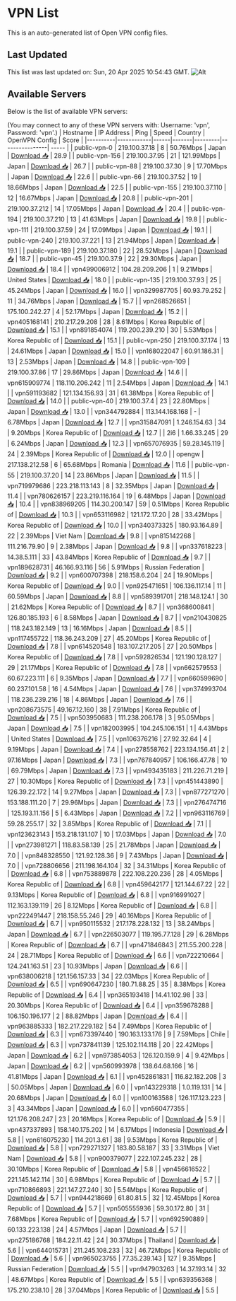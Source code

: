 # VPN List

This is an auto-generated list of Open VPN config files.

## Last Updated

This list was last updated on: Sun, 20 Apr 2025 10:54:43 GMT.
![Alt](https://repobeats.axiom.co/api/embed/186b98318ef1479477931607c1ad7d823f12451f.svg "Repobeats analytics image")

## Available Servers

Below is the list of available VPN servers:

(You may connect to any of these VPN servers with: Username: 'vpn', Password: 'vpn'.)
| Hostname | IP Address | Ping | Speed | Country | OpenVPN Config | Score |
|----------|------------|------|-------|---------|----------------| ----- |
| public-vpn-0 | 219.100.37.18 | 8 | 50.76Mbps | Japan | [Download 📥](./configs/server_0_JP.ovpn) | 28.9 |
| public-vpn-156 | 219.100.37.95 | 21 | 121.99Mbps | Japan | [Download 📥](./configs/server_1_JP.ovpn) | 26.7 |
| public-vpn-88 | 219.100.37.30 | 9 | 17.70Mbps | Japan | [Download 📥](./configs/server_2_JP.ovpn) | 22.6 |
| public-vpn-66 | 219.100.37.52 | 19 | 18.66Mbps | Japan | [Download 📥](./configs/server_3_JP.ovpn) | 22.5 |
| public-vpn-155 | 219.100.37.110 | 12 | 16.67Mbps | Japan | [Download 📥](./configs/server_4_JP.ovpn) | 20.8 |
| public-vpn-201 | 219.100.37.212 | 14 | 17.05Mbps | Japan | [Download 📥](./configs/server_5_JP.ovpn) | 20.4 |
| public-vpn-194 | 219.100.37.210 | 13 | 41.63Mbps | Japan | [Download 📥](./configs/server_6_JP.ovpn) | 19.8 |
| public-vpn-111 | 219.100.37.59 | 24 | 17.09Mbps | Japan | [Download 📥](./configs/server_7_JP.ovpn) | 19.1 |
| public-vpn-240 | 219.100.37.221 | 13 | 21.94Mbps | Japan | [Download 📥](./configs/server_8_JP.ovpn) | 19.1 |
| public-vpn-189 | 219.100.37.180 | 22 | 28.52Mbps | Japan | [Download 📥](./configs/server_9_JP.ovpn) | 18.7 |
| public-vpn-45 | 219.100.37.9 | 22 | 29.30Mbps | Japan | [Download 📥](./configs/server_10_JP.ovpn) | 18.4 |
| vpn499006912 | 104.28.209.206 | 1 | 9.21Mbps | United States | [Download 📥](./configs/server_11_US.ovpn) | 18.0 |
| public-vpn-135 | 219.100.37.93 | 25 | 45.24Mbps | Japan | [Download 📥](./configs/server_12_JP.ovpn) | 16.0 |
| vpn329987705 | 60.93.79.252 | 11 | 34.76Mbps | Japan | [Download 📥](./configs/server_13_JP.ovpn) | 15.7 |
| vpn268526651 | 175.100.242.27 | 4 | 52.17Mbps | Japan | [Download 📥](./configs/server_14_JP.ovpn) | 15.2 |
| vpn405168141 | 210.217.29.208 | 28 | 8.61Mbps | Korea Republic of | [Download 📥](./configs/server_15_KR.ovpn) | 15.1 |
| vpn891854074 | 119.200.239.210 | 30 | 5.53Mbps | Korea Republic of | [Download 📥](./configs/server_16_KR.ovpn) | 15.1 |
| public-vpn-250 | 219.100.37.174 | 13 | 24.61Mbps | Japan | [Download 📥](./configs/server_17_JP.ovpn) | 15.0 |
| vpn168022047 | 60.91.186.31 | 13 | 2.53Mbps | Japan | [Download 📥](./configs/server_18_JP.ovpn) | 14.8 |
| public-vpn-109 | 219.100.37.86 | 17 | 29.86Mbps | Japan | [Download 📥](./configs/server_19_JP.ovpn) | 14.6 |
| vpn615909774 | 118.110.206.242 | 11 | 2.54Mbps | Japan | [Download 📥](./configs/server_20_JP.ovpn) | 14.1 |
| vpn591193682 | 121.134.156.93 | 31 | 61.38Mbps | Korea Republic of | [Download 📥](./configs/server_21_KR.ovpn) | 14.0 |
| public-vpn-40 | 219.100.37.4 | 23 | 22.80Mbps | Japan | [Download 📥](./configs/server_22_JP.ovpn) | 13.0 |
| vpn344792884 | 113.144.168.168 | - | 6.78Mbps | Japan | [Download 📥](./configs/server_23_JP.ovpn) | 12.7 |
| vpn315847091 | 1.246.154.63 | 34 | 9.20Mbps | Korea Republic of | [Download 📥](./configs/server_24_KR.ovpn) | 12.7 |
| 2i6 | 1.66.33.245 | 29 | 6.24Mbps | Japan | [Download 📥](./configs/server_25_JP.ovpn) | 12.3 |
| vpn657076935 | 59.28.145.119 | 24 | 2.39Mbps | Korea Republic of | [Download 📥](./configs/server_26_KR.ovpn) | 12.0 |
| opengw | 217.138.212.58 | 6 | 65.68Mbps | Romania | [Download 📥](./configs/server_27_RO.ovpn) | 11.6 |
| public-vpn-55 | 219.100.37.20 | 14 | 23.86Mbps | Japan | [Download 📥](./configs/server_28_JP.ovpn) | 11.5 |
| vpn719979686 | 223.218.113.143 | 8 | 32.35Mbps | Japan | [Download 📥](./configs/server_29_JP.ovpn) | 11.4 |
| vpn780626157 | 223.219.116.164 | 19 | 6.48Mbps | Japan | [Download 📥](./configs/server_30_JP.ovpn) | 10.4 |
| vpn838969205 | 114.30.200.147 | 59 | 0.51Mbps | Korea Republic of | [Download 📥](./configs/server_31_KR.ovpn) | 10.3 |
| vpn653116982 | 121.172.17.20 | 28 | 33.42Mbps | Korea Republic of | [Download 📥](./configs/server_32_KR.ovpn) | 10.0 |
| vpn340373325 | 180.93.164.89 | 22 | 2.39Mbps | Viet Nam | [Download 📥](./configs/server_33_VN.ovpn) | 9.8 |
| vpn815142268 | 111.216.79.90 | 9 | 2.38Mbps | Japan | [Download 📥](./configs/server_34_JP.ovpn) | 9.8 |
| vpn337618223 | 14.38.5.111 | 33 | 43.84Mbps | Korea Republic of | [Download 📥](./configs/server_35_KR.ovpn) | 9.7 |
| vpn189628731 | 46.166.93.116 | 56 | 5.91Mbps | Russian Federation | [Download 📥](./configs/server_36_RU.ovpn) | 9.2 |
| vpn600707398 | 218.158.6.204 | 24 | 19.90Mbps | Korea Republic of | [Download 📥](./configs/server_37_KR.ovpn) | 9.0 |
| vpn925471651 | 106.136.117.14 | 11 | 60.59Mbps | Japan | [Download 📥](./configs/server_38_JP.ovpn) | 8.8 |
| vpn589391701 | 218.148.124.1 | 30 | 21.62Mbps | Korea Republic of | [Download 📥](./configs/server_39_KR.ovpn) | 8.7 |
| vpn368600841 | 126.80.185.193 | 6 | 8.58Mbps | Japan | [Download 📥](./configs/server_40_JP.ovpn) | 8.7 |
| vpn210430825 | 118.243.182.149 | 13 | 16.16Mbps | Japan | [Download 📥](./configs/server_41_JP.ovpn) | 8.5 |
| vpn117455722 | 118.36.243.209 | 27 | 45.20Mbps | Korea Republic of | [Download 📥](./configs/server_42_KR.ovpn) | 7.8 |
| vpn614520548 | 183.107.217.205 | 27 | 20.50Mbps | Korea Republic of | [Download 📥](./configs/server_43_KR.ovpn) | 7.8 |
| vpn592826534 | 121.190.128.127 | 29 | 21.17Mbps | Korea Republic of | [Download 📥](./configs/server_44_KR.ovpn) | 7.8 |
| vpn662579553 | 60.67.223.111 | 6 | 9.35Mbps | Japan | [Download 📥](./configs/server_45_JP.ovpn) | 7.7 |
| vpn660599690 | 60.237.101.58 | 16 | 4.54Mbps | Japan | [Download 📥](./configs/server_46_JP.ovpn) | 7.6 |
| vpn374993704 | 118.236.239.216 | 18 | 4.86Mbps | Japan | [Download 📥](./configs/server_47_JP.ovpn) | 7.6 |
| vpn208673575 | 49.167.12.160 | 38 | 7.91Mbps | Korea Republic of | [Download 📥](./configs/server_48_KR.ovpn) | 7.5 |
| vpn503950683 | 111.238.206.178 | 3 | 95.05Mbps | Japan | [Download 📥](./configs/server_49_JP.ovpn) | 7.5 |
| vpn182003995 | 104.245.106.151 | 1 | 4.43Mbps | United States | [Download 📥](./configs/server_50_US.ovpn) | 7.5 |
| vpn106376216 | 27.92.32.64 | 4 | 9.19Mbps | Japan | [Download 📥](./configs/server_51_JP.ovpn) | 7.4 |
| vpn278558762 | 223.134.156.41 | 2 | 97.16Mbps | Japan | [Download 📥](./configs/server_52_JP.ovpn) | 7.3 |
| vpn767840957 | 106.166.47.78 | 10 | 69.79Mbps | Japan | [Download 📥](./configs/server_53_JP.ovpn) | 7.3 |
| vpn493435183 | 211.226.71.219 | 27 | 10.30Mbps | Korea Republic of | [Download 📥](./configs/server_54_KR.ovpn) | 7.3 |
| vpn451443890 | 126.39.22.172 | 14 | 9.27Mbps | Japan | [Download 📥](./configs/server_55_JP.ovpn) | 7.3 |
| vpn877271270 | 153.188.111.20 | 7 | 29.96Mbps | Japan | [Download 📥](./configs/server_56_JP.ovpn) | 7.3 |
| vpn276474716 | 125.193.11.156 | 5 | 6.43Mbps | Japan | [Download 📥](./configs/server_57_JP.ovpn) | 7.2 |
| vpn963116769 | 59.28.255.17 | 32 | 3.85Mbps | Korea Republic of | [Download 📥](./configs/server_58_KR.ovpn) | 7.1 |
| vpn123623143 | 153.218.131.107 | 10 | 17.03Mbps | Japan | [Download 📥](./configs/server_59_JP.ovpn) | 7.0 |
| vpn273981271 | 118.83.58.139 | 25 | 21.78Mbps | Japan | [Download 📥](./configs/server_60_JP.ovpn) | 7.0 |
| vpn848328550 | 121.92.128.36 | 9 | 7.43Mbps | Japan | [Download 📥](./configs/server_61_JP.ovpn) | 7.0 |
| vpn728806656 | 211.198.164.104 | 32 | 34.31Mbps | Korea Republic of | [Download 📥](./configs/server_62_KR.ovpn) | 6.8 |
| vpn753889878 | 222.108.220.236 | 28 | 4.05Mbps | Korea Republic of | [Download 📥](./configs/server_63_KR.ovpn) | 6.8 |
| vpn459642177 | 121.144.67.22 | 22 | 9.13Mbps | Korea Republic of | [Download 📥](./configs/server_64_KR.ovpn) | 6.8 |
| vpn916991027 | 112.163.139.119 | 26 | 8.12Mbps | Korea Republic of | [Download 📥](./configs/server_65_KR.ovpn) | 6.8 |
| vpn222491447 | 218.158.55.246 | 29 | 40.16Mbps | Korea Republic of | [Download 📥](./configs/server_66_KR.ovpn) | 6.7 |
| vpn950115532 | 217.178.228.132 | 13 | 38.24Mbps | Japan | [Download 📥](./configs/server_67_JP.ovpn) | 6.7 |
| vpn226503077 | 119.195.77.128 | 29 | 6.28Mbps | Korea Republic of | [Download 📥](./configs/server_68_KR.ovpn) | 6.7 |
| vpn471846843 | 211.55.200.228 | 24 | 28.71Mbps | Korea Republic of | [Download 📥](./configs/server_69_KR.ovpn) | 6.6 |
| vpn722210664 | 124.241.163.51 | 23 | 10.93Mbps | Japan | [Download 📥](./configs/server_70_JP.ovpn) | 6.6 |
| vpn638006218 | 121.156.157.33 | 34 | 22.03Mbps | Korea Republic of | [Download 📥](./configs/server_71_KR.ovpn) | 6.5 |
| vpn690647230 | 180.71.88.25 | 35 | 8.38Mbps | Korea Republic of | [Download 📥](./configs/server_72_KR.ovpn) | 6.4 |
| vpn365193418 | 14.41.102.98 | 33 | 20.30Mbps | Korea Republic of | [Download 📥](./configs/server_73_KR.ovpn) | 6.4 |
| vpn359678288 | 106.150.196.177 | 2 | 88.82Mbps | Japan | [Download 📥](./configs/server_74_JP.ovpn) | 6.4 |
| vpn963885333 | 182.217.229.182 | 54 | 7.49Mbps | Korea Republic of | [Download 📥](./configs/server_75_KR.ovpn) | 6.3 |
| vpn673397440 | 190.163.133.176 | 9 | 7.59Mbps | Chile | [Download 📥](./configs/server_76_CL.ovpn) | 6.3 |
| vpn737841139 | 125.102.114.118 | 20 | 22.42Mbps | Japan | [Download 📥](./configs/server_77_JP.ovpn) | 6.2 |
| vpn973854053 | 126.120.159.9 | 4 | 9.42Mbps | Japan | [Download 📥](./configs/server_78_JP.ovpn) | 6.2 |
| vpn560993978 | 138.64.68.166 | 16 | 41.81Mbps | Japan | [Download 📥](./configs/server_79_JP.ovpn) | 6.1 |
| vpn452861831 | 116.82.182.208 | 3 | 50.05Mbps | Japan | [Download 📥](./configs/server_80_JP.ovpn) | 6.0 |
| vpn143229318 | 1.0.119.131 | 14 | 20.68Mbps | Japan | [Download 📥](./configs/server_81_JP.ovpn) | 6.0 |
| vpn100163588 | 126.117.123.223 | 3 | 43.34Mbps | Japan | [Download 📥](./configs/server_82_JP.ovpn) | 6.0 |
| vpn560477355 | 121.176.208.247 | 23 | 20.16Mbps | Korea Republic of | [Download 📥](./configs/server_83_KR.ovpn) | 5.9 |
| vpn437337893 | 158.140.175.202 | 14 | 6.17Mbps | Indonesia | [Download 📥](./configs/server_84_ID.ovpn) | 5.8 |
| vpn616075230 | 114.201.3.61 | 38 | 9.53Mbps | Korea Republic of | [Download 📥](./configs/server_85_KR.ovpn) | 5.8 |
| vpn729271327 | 183.80.58.187 | 33 | 3.31Mbps | Viet Nam | [Download 📥](./configs/server_86_VN.ovpn) | 5.8 |
| vpn900379077 | 222.107.245.232 | 28 | 30.10Mbps | Korea Republic of | [Download 📥](./configs/server_87_KR.ovpn) | 5.8 |
| vpn456616522 | 221.145.142.114 | 30 | 6.98Mbps | Korea Republic of | [Download 📥](./configs/server_88_KR.ovpn) | 5.7 |
| vpn710866893 | 221.147.27.240 | 30 | 5.54Mbps | Korea Republic of | [Download 📥](./configs/server_89_KR.ovpn) | 5.7 |
| vpn944218669 | 61.80.81.5 | 32 | 12.45Mbps | Korea Republic of | [Download 📥](./configs/server_90_KR.ovpn) | 5.7 |
| vpn505555936 | 59.30.172.80 | 31 | 7.68Mbps | Korea Republic of | [Download 📥](./configs/server_91_KR.ovpn) | 5.7 |
| vpn692590889 | 60.133.223.138 | 24 | 4.57Mbps | Japan | [Download 📥](./configs/server_92_JP.ovpn) | 5.7 |
| vpn275186768 | 184.22.11.42 | 24 | 30.37Mbps | Thailand | [Download 📥](./configs/server_93_TH.ovpn) | 5.6 |
| vpn644015731 | 211.245.108.233 | 32 | 46.72Mbps | Korea Republic of | [Download 📥](./configs/server_94_KR.ovpn) | 5.6 |
| vpn965023755 | 77.35.239.143 | 127 | 9.35Mbps | Russian Federation | [Download 📥](./configs/server_95_RU.ovpn) | 5.5 |
| vpn947903263 | 14.37.193.14 | 32 | 48.67Mbps | Korea Republic of | [Download 📥](./configs/server_96_KR.ovpn) | 5.5 |
| vpn639356368 | 175.210.238.10 | 28 | 37.04Mbps | Korea Republic of | [Download 📥](./configs/server_97_KR.ovpn) | 5.5 |

